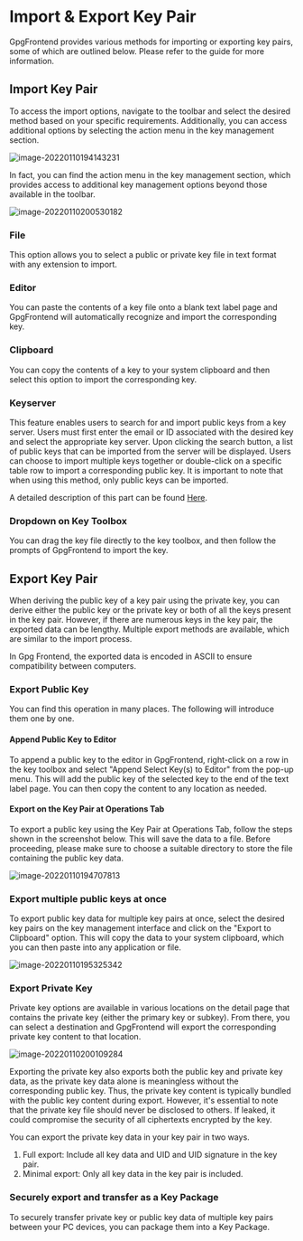 # Import & Export Key Pair

GpgFrontend provides various methods for importing or exporting key pairs, some
of which are outlined below. Please refer to the guide for more information.

## Import Key Pair

To access the import options, navigate to the toolbar and select the desired
method based on your specific requirements. Additionally, you can access
additional options by selecting the action menu in the key management section.

![image-20220110194143231](_media/import-export-key-pair/image-20220110194143231.png)

In fact, you can find the action menu in the key management section, which
provides access to additional key management options beyond those available in
the toolbar.

![image-20220110200530182](_media/import-export-key-pair/image-20220110200530182.png)

### File

This option allows you to select a public or private key file in text format
with any extension to import.

### Editor

You can paste the contents of a key file onto a blank text label page and
GpgFrontend will automatically recognize and import the corresponding key.

### Clipboard

You can copy the contents of a key to your system clipboard and then select this
option to import the corresponding key.

### Keyserver

This feature enables users to search for and import public keys from a key
server. Users must first enter the email or ID associated with the desired key
and select the appropriate key server. Upon clicking the search button, a list
of public keys that can be imported from the server will be displayed. Users can
choose to import multiple keys together or double-click on a specific table row
to import a corresponding public key. It is important to note that when using
this method, only public keys can be imported.

A detailed description of this part can be found
[Here](./key-server-operations.md).

### Dropdown on Key Toolbox

You can drag the key file directly to the key toolbox, and then follow the
prompts of GpgFrontend to import the key.

## Export Key Pair

When deriving the public key of a key pair using the private key, you can derive
either the public key or the private key or both of all the keys present in the
key pair. However, if there are numerous keys in the key pair, the exported data
can be lengthy. Multiple export methods are available, which are similar to the
import process.

In Gpg Frontend, the exported data is encoded in ASCII to ensure compatibility
between computers.

### Export Public Key

You can find this operation in many places. The following will introduce them
one by one.

#### Append Public Key to Editor

To append a public key to the editor in GpgFrontend, right-click on a row in the
key toolbox and select "Append Select Key(s) to Editor" from the pop-up menu.
This will add the public key of the selected key to the end of the text label
page. You can then copy the content to any location as needed.

#### Export on the Key Pair at Operations Tab

To export a public key using the Key Pair at Operations Tab, follow the steps
shown in the screenshot below. This will save the data to a file. Before
proceeding, please make sure to choose a suitable directory to store the file
containing the public key data.

![image-20220110194707813](_media/import-export-key-pair/image-20220110194707813.png)

### Export multiple public keys at once

To export public key data for multiple key pairs at once, select the desired key
pairs on the key management interface and click on the "Export to Clipboard"
option. This will copy the data to your system clipboard, which you can then
paste into any application or file.

![image-20220110195325342](_media/import-export-key-pair/image-20220110195325342.png)

### Export Private Key

Private key options are available in various locations on the detail page that
contains the private key (either the primary key or subkey). From there, you can
select a destination and GpgFrontend will export the corresponding private key
content to that location.

![image-20220110200109284](_media/import-export-key-pair/image-20220110200109284.png)

Exporting the private key also exports both the public key and private key data,
as the private key data alone is meaningless without the corresponding public
key. Thus, the private key content is typically bundled with the public key
content during export. However, it's essential to note that the private key file
should never be disclosed to others. If leaked, it could compromise the security
of all ciphertexts encrypted by the key.

You can export the private key data in your key pair in two ways.

1. Full export: Include all key data and UID and UID signature in the key pair.
2. Minimal export: Only all key data in the key pair is included.

### Securely export and transfer as a Key Package

To securely transfer private key or public key data of multiple key pairs
between your PC devices, you can package them into a Key Package.